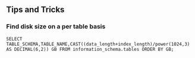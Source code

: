 ## Tips and Tricks
### Find disk size on a per table basis
```
SELECT TABLE_SCHEMA,TABLE_NAME,CAST((data_length+index_length)/power(1024,3) AS DECIMAL(6,2)) GB FROM information_schema.tables ORDER BY GB;
```

